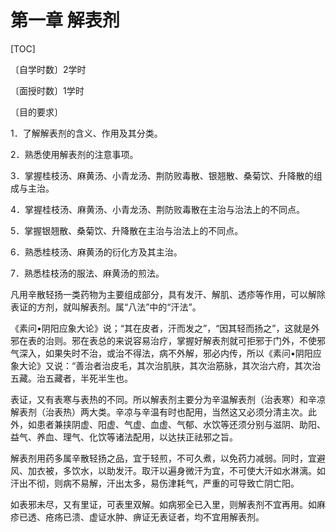 # 第一章  解表剂

[TOC]

〔自学时数〕2学时

〔面授时数〕1学时

〔目的要求〕

1．了解解表剂的含义、作用及其分类。

2．熟悉使用解表剂的注意事项。

3．掌握桂枝汤、麻黄汤、小青龙汤、荆防败毒散、银翘散、桑菊饮、升降散的组成与主治。

4．掌握桂枝汤、麻黄汤、小青龙汤、荆防败毒散在主治与治法上的不同点。

5．掌握银翘散、桑菊饮、升降散在主治与治法上的不同点。

6．熟悉桂枝汤、麻黄汤的衍化方及其主治。

7．熟悉桂枝汤的服法、麻黄汤的煎法。

凡用辛散轻扬一类药物为主要组成部分，具有发汗、解肌、透疹等作用，可以解除表证的方剂，就叫解表剂。属“八法”中的“汗法”。

《素问•阴阳应象大论》说；“其在皮者，汗而发之”，“因其轻而扬之”，这就是外邪在表的治则。邪在表总的来说容易治疗，掌握好解表剂就可拒邪于门外，不使邪气深入，如果失时不治，或治不得法，病不外解，邪必内传，所以《素问•阴阳应象大论》又说：“善治者治皮毛，其次治肌肤，其次治筋脉，其次治六府，其次治五藏。治五藏者，半死半生也。

表证，又有表寒与表热的不同。所以解表剂主要分为辛温解表剂（治表寒）和辛凉解表剂（治表热）两大类。辛凉与辛温有时也配用，当然这又必须分清主次。此外，如患者兼挟阴虚、阳虚、气虚、血虚、气郁、水饮等还须分别与滋阴、助阳、益气、养血、理气、化饮等诸法配用，以达扶正祛邪之旨。

解表剂用药多属辛散轻扬之品，宜于轻煎，不可久煮，以免药力减弱。同时，宜避风、加衣被，多饮水，以助发汗。取汗以遍身微汗为宜，不可使大汗如水淋漓。如汗出不彻，则病不易解，汗出太多，易伤津耗气，严重的可导致亡阴亡阳。

如表邪未尽，又有里证，可表里双解。如病邪全已入里，则解表剂不宜再用。如麻疹已透、疮疡已溃、虚证水肿、痹证无表证者，均不宜用解表剂。
